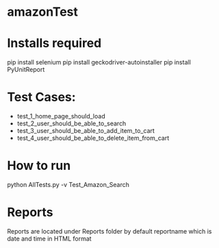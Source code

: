 # amazonTest

# Installs required
pip install selenium
pip install geckodriver-autoinstaller
pip install PyUnitReport

# Test Cases:
* test_1_home_page_should_load
* test_2_user_should_be_able_to_search
* test_3_user_should_be_able_to_add_item_to_cart
* test_4_user_should_be_able_to_delete_item_from_cart

# How to run
python AllTests.py -v Test_Amazon_Search

# Reports
Reports are located under Reports folder by default reportname which is date and time in HTML format
